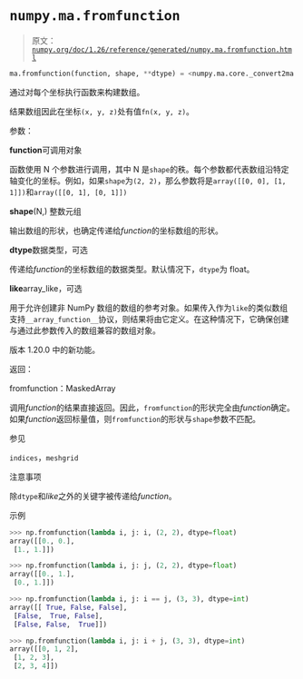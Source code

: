 # `numpy.ma.fromfunction`

> 原文：[`numpy.org/doc/1.26/reference/generated/numpy.ma.fromfunction.html`](https://numpy.org/doc/1.26/reference/generated/numpy.ma.fromfunction.html)

```py
ma.fromfunction(function, shape, **dtype) = <numpy.ma.core._convert2ma object>
```

通过对每个坐标执行函数来构建数组。

结果数组因此在坐标`(x, y, z)`处有值`fn(x, y, z)`。

参数：

**function**可调用对象

函数使用 N 个参数进行调用，其中 N 是`shape`的秩。每个参数都代表数组沿特定轴变化的坐标。例如，如果`shape`为`(2, 2)`，那么参数将是`array([[0, 0], [1, 1]])`和`array([[0, 1], [0, 1]])`

**shape**(N,) 整数元组

输出数组的形状，也确定传递给*function*的坐标数组的形状。

**dtype**数据类型，可选

传递给*function*的坐标数组的数据类型。默认情况下，`dtype`为 float。

**like**array_like，可选

用于允许创建非 NumPy 数组的数组的参考对象。如果传入作为`like`的类似数组支持`__array_function__`协议，则结果将由它定义。在这种情况下，它确保创建与通过此参数传入的数组兼容的数组对象。

版本 1.20.0 中的新功能。

返回：

fromfunction：MaskedArray

调用*function*的结果直接返回。因此，`fromfunction`的形状完全由*function*确定。如果*function*返回标量值，则`fromfunction`的形状与`shape`参数不匹配。

参见

`indices`，`meshgrid`

注意事项

除`dtype`和*like*之外的关键字被传递给*function*。

示例

```py
>>> np.fromfunction(lambda i, j: i, (2, 2), dtype=float)
array([[0., 0.],
 [1., 1.]]) 
```

```py
>>> np.fromfunction(lambda i, j: j, (2, 2), dtype=float)
array([[0., 1.],
 [0., 1.]]) 
```

```py
>>> np.fromfunction(lambda i, j: i == j, (3, 3), dtype=int)
array([[ True, False, False],
 [False,  True, False],
 [False, False,  True]]) 
```

```py
>>> np.fromfunction(lambda i, j: i + j, (3, 3), dtype=int)
array([[0, 1, 2],
 [1, 2, 3],
 [2, 3, 4]]) 
```
